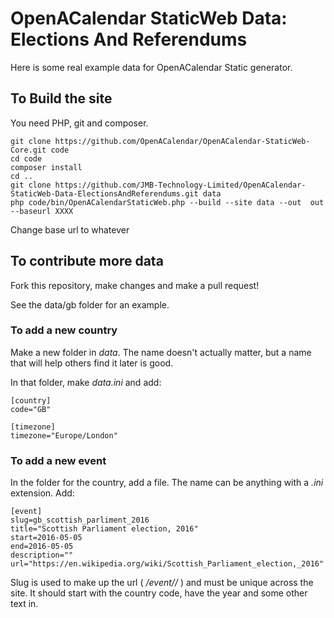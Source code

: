# OpenACalendar StaticWeb Data: Elections And Referendums

Here is some real example data for OpenACalendar Static generator.

## To Build the site

You need PHP, git and composer.

```  
git clone https://github.com/OpenACalendar/OpenACalendar-StaticWeb-Core.git code
cd code
composer install
cd ..
git clone https://github.com/JMB-Technology-Limited/OpenACalendar-StaticWeb-Data-ElectionsAndReferendums.git data
php code/bin/OpenACalendarStaticWeb.php --build --site data --out  out --baseurl XXXX
```

Change base url to whatever

## To contribute more data

Fork this repository, make changes and make a pull request!

See the data/gb folder for an example.

### To add a new country

Make a new folder in _data_. The name doesn't actually matter, but a name that will help others find it later is good.

In that folder, make _data.ini_ and add:

```
[country]
code="GB"

[timezone]
timezone="Europe/London"
```

### To add a new event

In the folder for the country, add a file. The name can be anything with a _.ini_ extension. Add:

```
[event]
slug=gb_scottish_parliment_2016
title="Scottish Parliament election, 2016"
start=2016-05-05 
end=2016-05-05
description=""
url="https://en.wikipedia.org/wiki/Scottish_Parliament_election,_2016"
```

Slug is used to make up the url ( _/event/<slug>/_ ) and must be unique across the site. It should start with the country code, have the year and some other text in.
